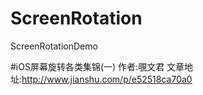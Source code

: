 # ScreenRotation
ScreenRotationDemo

#iOS屏幕旋转各类集锦(一)
作者:覗文君
文章地址:http://www.jianshu.com/p/e52518ca70a0
